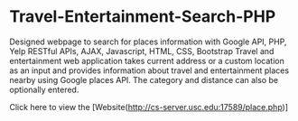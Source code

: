 # Travel-Entertainment-Search-PHP
Designed webpage to search for places information with Google API, PHP, Yelp RESTful APIs, AJAX, Javascript, HTML, CSS, Bootstrap
Travel and entertainment web application takes current address or a custom location as an input and provides information about travel and entertainment places nearby using Google places API. The category and distance can also be optionally entered. 

Click here to view the [Website(http://cs-server.usc.edu:17589/place.php)]
